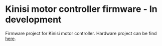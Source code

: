Kinisi motor controller firmware - In development
============
Firmware project for Kinisi motor controller. Hardware project can be find [here](https://github.com/szolotykh/kinisi-motor-controller-board).